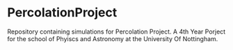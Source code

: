 # PercolationProject
Repository containing simulations for Percolation Project. A 4th Year Porject for the school of Phyiscs and Astronomy at the University Of Nottingham.
